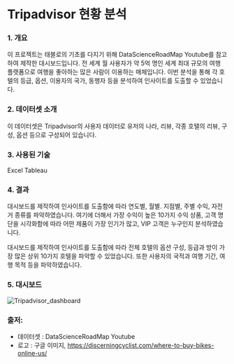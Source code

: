 # Tripadvisor 현황 분석

### 1. 개요

이 프로젝트는 태블로의 기초를 다지기 위해 DataScienceRoadMap Youtube를 참고하여 제작한 대시보드입니다.
전 세계 월 사용자가 약 5억 명인 세계 최대 규모의 여행 플랫폼으로 여행을 좋아하는 많은 사람이 이용하는 매체입니다.
이번 분석을 통해 각 호텔의 등급, 옵션, 이용자의 국가, 동행자 등을 분석하여 인사이트를 도출할 수 있었습니다.


### 2. 데이터셋 소개

이 데이터셋은 Tripadvisor의 사용자 데이터로 유저의 나라, 리뷰, 각종 호텔의 리뷰, 구성, 옵션 등으로 구성되어 있습니다. 


### 3. 사용된 기술

Excel
Tableau


### 4. 결과

대시보드를 제작하여 인사이트를 도출함에 따라 연도별, 월별. 지점별, 주별 수익, 자전거 종류를 파악하였습니다. 여기에 더해서 가장 수익이 높은 10가지 수익 상품, 고객 명단을 시각화함에 따라 어떤 제품이 가장 인기가 많고, VIP 고객은 누구인지 분석하였습니다. 

대시보드를 제작하여 인사이트를 도출함에 따라 전체 호텔의 옵션 구성, 등급과 방이 가장 많은 상위 10가지 호텔을 파악할 수 있었습니다. 또한 사용자의 국적과 여행 기간, 여행 목적 등을 파악하였습니다.


### 5. 대시보드
![Tripadvisor_dashboard](https://user-images.githubusercontent.com/109095108/235034081-26e4116d-fe4c-46d9-9a52-82bd609fd661.png)



### 출저: 
- 데이터셋 : DataScienceRoadMap Youtube
- 로고 : 구글 이미지, https://discerningcyclist.com/where-to-buy-bikes-online-us/


